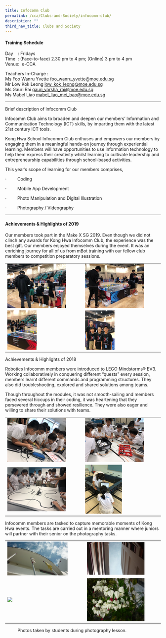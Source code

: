 ```yaml
---
title: Infocomm Club
permalink: /cca/Clubs-and-Society/infocomm-club/
description: ""
third_nav_title: Clubs and Society
---
```

#### Training Schedule
Day    : Fridays<br>
Time  : (Face-to-face) 2.30 pm to 4 pm; (Online) 3 pm to 4 pm <br>
Venue:  e-CCA

Teachers In-Charge : <br>
Ms Foo Wanru Yvette [foo\_wanru\_yvette@moe.edu.sg](mailto:foo_wanru_yvette@moe.edu.sg)  
Mr Low Kok Leong [low\_kok\_leong@moe.edu.sg](mailto:low_kok_leong@moe.edu.sg)<br>
Ms Gauri Rai [gauri\_varsha\_rai@moe.edu.sg](mailto:gauri_varsha_rai@moe.edu.sg)<br>
Ms Mabel Liao [mabel\_liao\_mei\_bao@moe.edu.sg](mailto:mabel_liao_mei_bao@moe.edu.sg)

  

  

* * *

  

Brief description of Infocomm Club 

  

Infocomm Club aims to broaden and deepen our members’ Information and Communication Technology (ICT) skills, by imparting them with the latest 21st century ICT tools.   

  

Kong Hwa School Infocomm Club enthuses and empowers our members by engaging them in a meaningful hands-on journey through experiential learning. Members will have opportunities to use information technology to help them express their creativity whilst learning to cultivate leadership and entrepreneurship capabilities through school-based activities.  

  

This year’s scope of learning for our members comprises,

·         Coding

·         Mobile App Development

·         Photo Manipulation and Digital Illustration  

·         Photography / Videography 

  

* * *

  

#### Achievements & Highlights of 2019

  

Our members took part in the Make X SG 2019. Even though we did not clinch any awards for Kong Hwa Infocomm Club, the experience was the best gift. Our members enjoyed themselves during the event. It was an enriching journey for all of us from mBot training with our fellow club members to competition preparatory sessions.

|  |  |
|---|---|
| <img src="/images/cca29.png" style="width:80%"> | <img src="/images/cca30.png" style="width:80%"> |
| <img src="/images/cca31.png" style="width:40%"> | <img src="/images/cca32.png" style="width:40%"> |

Achievements & Highlights of 2018

  

Robotics Infocomm members were introduced to LEGO Mindstorms® EV3. Working collaboratively in conquering different “quests” every session, members learnt different commands and programming structures. They also did troubleshooting, explored and shared solutions among teams.   

  

Though throughout the modules, it was not smooth-sailing and members faced several hiccups in their coding, it was heartening that they persevered through and showed resilience. They were also eager and willing to share their solutions with teams.

|  |  |
|---|---|
| <img src="/images/cca33.png" style="width:80%"> | <img src="/images/cca34.png" style="width:80%"> |
| <img src="/images/cca35.png" style="width:80%"> | <img src="/images/cca36.png" style="width:50%"> |

Infocomm members are tasked to capture memorable moments of Kong Hwa events. The tasks are carried out in a mentoring manner where juniors will partner with their senior on the photography tasks.

|  |  |
|---|---|
| <img src="/images/cca37.png" style="width:80%"> | <img src="/images/cca38.png" style="width:80%"> |
| <img src="/images/cca39.png" style="width:80%"> | <img src="/images/cca40.png" style="width:80%"> |

<figure> Photos taken by students during photography lesson.</figure>